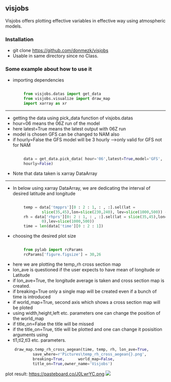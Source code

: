 ## visjobs

Visjobs offers plotting effective variables in effective way using atmospheric models.

### Installation

- git clone https://github.com/donmezk/visjobs
- Usable in same directory since no Class.

### Some example about how to use it


- importing dependencies
```python

		from visjobs.datas import get_data
		from visjobs.visualize import draw_map
		import xarray as xr

```
------------


- getting the data using pick_data function of visjobs.datas
- hour=06 means the 06Z run of the model 
- here latest=True means the latest output with 06Z run
- model is chosen GFS can be changed to NAM also
- if hourly=False the GFS model will be 3 hourly -->only valid for GFS not for NAM
```python

		data = get_data.pick_data( hour='06',latest=True,model='GFS',
		hourly=False)
```
- Note that data taken is xarray DataArray

------------


- In below using xarray DataArray,  we are dedicating the interval of desired latitude and longitude
```python

		temp = data['tmpprs'][0 : 2 : 1, : , :].sel(lat =
				slice(35,45),lon=slice(230,240), lev=slice(1000,500)) - 273.15
		rh = data['rhprs'][0: 2 : 1, : , :].sel(lat = slice(35,45),lon=slice(230, 24
				0),lev=slice(1000,500))
		time = len(data['time'][0 : 2 : 1])
```
- choosing the desired plot size
```python

		from pylab import rcParams
		rcParams['figure.figsize'] = 30,26
```
- here we are plotting the temp_rh cross section map
- lon_ave is questioned if the user expects to have mean of longitude or Latitude
- if lon_ave=True, the longitude average is taken and cross section map is created.
- if breaking=True only a single map will be created even if a bunch of time is introduced 
- if world_map=True, second axis which shows a cross section map will be ploted
- using width,height,left etc. parameters one can change the position of the world_map
- if title_on=False the title will be missed
- if the title_on=True, title will be plotted and one can change it posisition arguments using
- tl1,tl2,tl3 etc. parameters.
```python
	draw_map.temp_rh_cross_aegean(time, temp, rh, lon_ave=True,
			save_where=r'Pictures\temp_rh_cross_aegean{}.png', 
			breaking=True, 		world_map=False,
			title_on=True,owner_name='Visjobs')
```
plot result:
https://pasteboard.co/J0LwrYC.png
![]('https://pasteboard.co/J0LwrYC.png')
